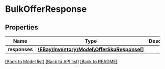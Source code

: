 # BulkOfferResponse

## Properties
Name | Type | Description | Notes
------------ | ------------- | ------------- | -------------
**responses** | [**\EBay\Inventory\Model\OfferSkuResponse[]**](OfferSkuResponse.md) |  | [optional] 

[[Back to Model list]](../../README.md#documentation-for-models) [[Back to API list]](../../README.md#documentation-for-api-endpoints) [[Back to README]](../../README.md)

